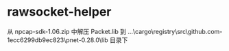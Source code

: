 # rawsocket-helper

从 npcap-sdk-1.06.zip 中解压 Packet.lib 到 ...\cargo\registry\src\github.com-1ecc6299db9ec823\pnet-0.28.0\lib 目录下